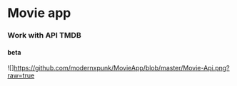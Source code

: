 # Movie app
### Work with API TMDB
#### beta

![]https://github.com/modernxpunk/MovieApp/blob/master/Movie-Api.png?raw=true
